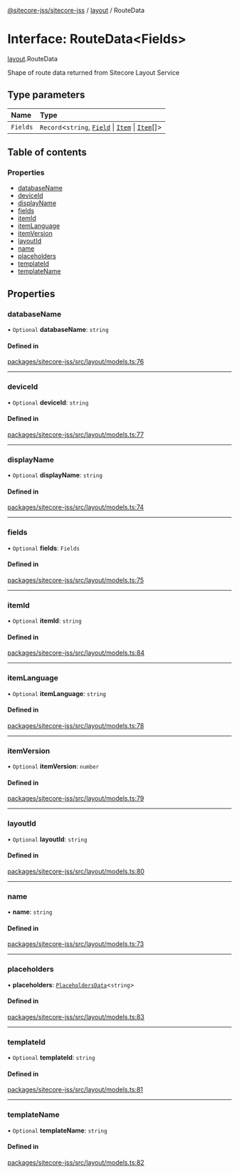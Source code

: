 [@sitecore-jss/sitecore-jss](../README.md) / [layout](../modules/layout.md) / RouteData

# Interface: RouteData\<Fields\>

[layout](../modules/layout.md).RouteData

Shape of route data returned from Sitecore Layout Service

## Type parameters

| Name | Type |
| :------ | :------ |
| `Fields` | `Record`\<`string`, [`Field`](layout.Field.md) \| [`Item`](layout.Item.md) \| [`Item`](layout.Item.md)[]\> |

## Table of contents

### Properties

- [databaseName](layout.RouteData.md#databasename)
- [deviceId](layout.RouteData.md#deviceid)
- [displayName](layout.RouteData.md#displayname)
- [fields](layout.RouteData.md#fields)
- [itemId](layout.RouteData.md#itemid)
- [itemLanguage](layout.RouteData.md#itemlanguage)
- [itemVersion](layout.RouteData.md#itemversion)
- [layoutId](layout.RouteData.md#layoutid)
- [name](layout.RouteData.md#name)
- [placeholders](layout.RouteData.md#placeholders)
- [templateId](layout.RouteData.md#templateid)
- [templateName](layout.RouteData.md#templatename)

## Properties

### databaseName

• `Optional` **databaseName**: `string`

#### Defined in

[packages/sitecore-jss/src/layout/models.ts:76](https://github.com/Sitecore/jss/blob/417153890/packages/sitecore-jss/src/layout/models.ts#L76)

___

### deviceId

• `Optional` **deviceId**: `string`

#### Defined in

[packages/sitecore-jss/src/layout/models.ts:77](https://github.com/Sitecore/jss/blob/417153890/packages/sitecore-jss/src/layout/models.ts#L77)

___

### displayName

• `Optional` **displayName**: `string`

#### Defined in

[packages/sitecore-jss/src/layout/models.ts:74](https://github.com/Sitecore/jss/blob/417153890/packages/sitecore-jss/src/layout/models.ts#L74)

___

### fields

• `Optional` **fields**: `Fields`

#### Defined in

[packages/sitecore-jss/src/layout/models.ts:75](https://github.com/Sitecore/jss/blob/417153890/packages/sitecore-jss/src/layout/models.ts#L75)

___

### itemId

• `Optional` **itemId**: `string`

#### Defined in

[packages/sitecore-jss/src/layout/models.ts:84](https://github.com/Sitecore/jss/blob/417153890/packages/sitecore-jss/src/layout/models.ts#L84)

___

### itemLanguage

• `Optional` **itemLanguage**: `string`

#### Defined in

[packages/sitecore-jss/src/layout/models.ts:78](https://github.com/Sitecore/jss/blob/417153890/packages/sitecore-jss/src/layout/models.ts#L78)

___

### itemVersion

• `Optional` **itemVersion**: `number`

#### Defined in

[packages/sitecore-jss/src/layout/models.ts:79](https://github.com/Sitecore/jss/blob/417153890/packages/sitecore-jss/src/layout/models.ts#L79)

___

### layoutId

• `Optional` **layoutId**: `string`

#### Defined in

[packages/sitecore-jss/src/layout/models.ts:80](https://github.com/Sitecore/jss/blob/417153890/packages/sitecore-jss/src/layout/models.ts#L80)

___

### name

• **name**: `string`

#### Defined in

[packages/sitecore-jss/src/layout/models.ts:73](https://github.com/Sitecore/jss/blob/417153890/packages/sitecore-jss/src/layout/models.ts#L73)

___

### placeholders

• **placeholders**: [`PlaceholdersData`](../modules/layout.md#placeholdersdata)\<`string`\>

#### Defined in

[packages/sitecore-jss/src/layout/models.ts:83](https://github.com/Sitecore/jss/blob/417153890/packages/sitecore-jss/src/layout/models.ts#L83)

___

### templateId

• `Optional` **templateId**: `string`

#### Defined in

[packages/sitecore-jss/src/layout/models.ts:81](https://github.com/Sitecore/jss/blob/417153890/packages/sitecore-jss/src/layout/models.ts#L81)

___

### templateName

• `Optional` **templateName**: `string`

#### Defined in

[packages/sitecore-jss/src/layout/models.ts:82](https://github.com/Sitecore/jss/blob/417153890/packages/sitecore-jss/src/layout/models.ts#L82)
